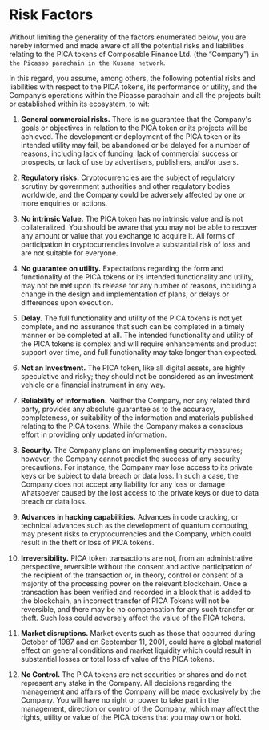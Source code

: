 # Risk Factors

Without limiting the generality of the factors enumerated below, you are hereby informed and made aware of all the 
potential risks and liabilities relating to the PICA tokens of Composable Finance Ltd. 
(the “Company”) `in the Picasso parachain in the Kusama network`.

In this regard, you assume, among others, the following potential risks and liabilities with respect to the PICA tokens, 
its performance or utility, and the Company’s operations within the Picasso parachain and all the projects built or 
established within its ecosystem, to wit:

1. **General commercial risks.** There is no guarantee that the Company's goals or objectives in relation to the PICA token 
   or its projects will be achieved. The development or deployment of the PICA token or its intended utility may fail, 
   be abandoned or be delayed for a number of reasons, including lack of funding, lack of commercial success or 
   prospects, or lack of use by advertisers, publishers, and/or users.

2. **Regulatory risks.** Cryptocurrencies are the subject of regulatory scrutiny by government authorities and other 
   regulatory bodies worldwide, and the Company could be adversely affected by one or more enquiries or actions.

3. **No intrinsic Value.** The PICA token has no intrinsic value and is not collateralized. 
   You should be aware that you may not be able to recover any amount or value that you exchange to acquire it. 
   All forms of participation in cryptocurrencies involve a substantial risk of loss and are not suitable for everyone.

4. **No guarantee on utility.** Expectations regarding the form and functionality of the PICA tokens or its intended 
   functionality and utility, may not be met upon its release for any number of reasons, including a change in the 
   design and implementation of plans, or delays or differences upon execution.

5. **Delay.** The full functionality and utility of the PICA tokens is not yet complete, and no assurance that such 
   can be completed in a timely manner or be completed at all. The intended functionality and utility of the PICA 
   tokens is complex and will require enhancements and product support over time, 
   and full functionality may take longer than expected.

6. **Not an Investment.** The PICA token, like all digital assets, are highly speculative and risky; they should not
   be considered as an investment vehicle or a financial instrument in any way.

7. **Reliability of information.**  Neither the Company, nor any related third party, provides any absolute guarantee 
   as to the accuracy, completeness, or suitability of the information and materials published relating to the PICA 
   tokens. While the Company makes a conscious effort in providing only updated information.

8. **Security.** The Company plans on implementing security measures; however, the Company cannot predict the success of
   any security precautions. For instance, the Company may lose access to its private keys or be subject to data breach 
   or data loss. In such a case, the Company does not accept any liability for any loss or damage whatsoever caused by 
   the lost access to the private keys or due to data breach or data loss.

9. **Advances in hacking capabilities.** Advances in code cracking, or technical advances such as the development of 
   quantum computing, may present risks to cryptocurrencies and the Company, which could result in the theft or loss of 
   PICA tokens.

10. **Irreversibility.** PICA token transactions are not, from an administrative perspective, reversible without the consent
   and active participation of the recipient of the transaction or, in theory, control or consent of a majority of the 
   processing power on the relevant blockchain. Once a transaction has been verified and recorded in a block that is 
   added to the blockchain, an incorrect transfer of PICA Tokens will not be reversible, and there may be no 
   compensation for any such transfer or theft. Such loss could adversely affect the value of the PICA tokens.

11. **Market disruptions.** Market events such as those that occurred during October of 1987 and on September 11, 2001, 
   could have a global material effect on general conditions and market liquidity which could result in substantial 
   losses or total loss of value of the PICA tokens.

12. **No Control.**  The PICA tokens are not securities or shares and do not represent any stake in the Company. 
   All decisions regarding the management and affairs of the Company will be made exclusively by the Company. 
   You will have no right or power to take part in the management, direction or control of the Company, which may 
   affect the rights, utility or value of the PICA tokens that you may own or hold.


